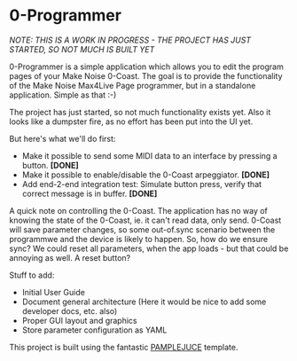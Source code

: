 # 0-Programmer

_NOTE: THIS IS A WORK IN PROGRESS - THE PROJECT HAS JUST STARTED, SO NOT MUCH IS BUILT YET_

0-Programmer is a simple application which allows you to edit the program pages of your Make Noise 0-Coast. The goal is to provide the functionality of the Make Noise Max4Live Page programmer, but in a standalone application. Simple as that :-)

The project has just started, so not much functionality exists yet. Also it looks like a dumpster fire, as no effort has been put into the UI yet.

But here's what we'll do first:

* Make it possible to send some MIDI data to an interface by pressing a button. **[DONE]**
* Make it possible to enable/disable the 0-Coast arpeggiator. **[DONE]**
* Add end-2-end integration test: Simulate button press, verify that correct message is in buffer. **[DONE]**

A quick note on controlling the 0-Coast. The application has no way of knowing the state of the 0-Coast, ie. it can't read data, only send. 0-Coast will save parameter changes, so some out-of.sync scenario between the programmwe and the device is likely to happen. So, how do we ensure sync? We could reset all parameters, when the app loads - but that could be annoying as well. A reset button?


Stuff to add:
* Initial User Guide
* Document general architecture (Here it would be nice to add some developer docs, etc. also)
* Proper GUI layout and graphics
* Store parameter configuration as YAML

This project is built using the fantastic [PAMPLEJUCE](https://github.com/sudara/pamplejuce) template.
